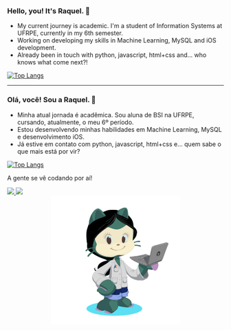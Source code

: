 ### Hello, you! It's Raquel. 👋

<ul>
  <li>My current journey is academic. I'm a student of Information Systems at UFRPE, currently in my 6th semester.</li>
  <li>Working on developing my skills in Machine Learning, MySQL and iOS development.</li>
  <li>Already been in touch with python, javascript, html+css and... who knows what come next?! </li>
</ul>

[![Top Langs](https://github-readme-stats.vercel.app/api/top-langs/?username=xraquelsilva&layout=donut)](https://github.com/xraquelsilva/github-readme-stats)

---

### Olá, você! Sou a Raquel. 👋

<ul>
  <li>Minha atual jornada é acadêmica. Sou aluna de BSI na UFRPE, cursando, atualmente, o meu 6º período.</li>
  <li>Estou desenvolvendo minhas habilidades em Machine Learning, MySQL e desenvolvimento iOS.</li>
  <li>Já estive em contato com python, javascript, html+css e... quem sabe o que mais está por vir?</li>
</ul>

[![Top Langs](https://github-readme-stats.vercel.app/api/top-langs/?username=xraquelsilva&layout=donut)](https://github.com/xraquelsilva/github-readme-stats)

A gente se vê codando por aí!

<a href="https://www.linkedin.com/in/raquelsilvax/" alt="Linkedin" target="_blank">
  <img src="https://img.shields.io/badge/linkedin-%230077B5.svg?style=for-the-badge&logo=linkedin&logoColor=white&link=https://www.linkedin.com/in/raquelsilvax">
</a>

<a href="https://medium.com/@raquelsilvax" alt="Medium" target="_blank">
  <img src="https://img.shields.io/badge/Medium-12100E?style=for-the-badge&logo=medium&logoColor=white&link=https://medium.com/@raquelsilvax">
</a>


<div align="center"> <img src="octocat-1686770367973.png" alt="" width="300px" /> </div>
